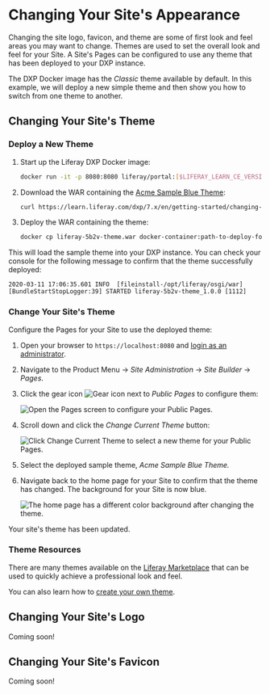 # Changing Your Site's Appearance

Changing the site logo, favicon, and theme are some of first look and feel areas you may want to change. Themes are used to set the overall look and feel for your Site. A Site's Pages can be configured to use any theme that has been deployed to your DXP instance.

The DXP Docker image has the _Classic_ theme available by default. In this example, we will deploy a new simple theme and then show you how to switch from one theme to another.

## Changing Your Site's Theme

### Deploy a New Theme

1. Start up the Liferay DXP Docker image:

    ```bash
    docker run -it -p 8080:8080 liferay/portal:[$LIFERAY_LEARN_CE_VERSION$]
    ```

1. Download the WAR containing the [Acme Sample Blue Theme](./liferay-5b2v-theme.war):

    ```bash
    curl https://learn.liferay.com/dxp/7.x/en/getting-started/changing-your-sites-appearance/liferay-5b2v-theme.war -O
    ```

1. Deploy the WAR containing the theme:

    <!-- ./gradlew deploy -Ddeploy.docker.container.id=$(docker ps -lq) -->

    ```bash
    docker cp liferay-5b2v-theme.war docker-container:path-to-deploy-folder
    ```

This will load the sample theme into your DXP instance. You can check your console for the following message to confirm that the theme successfully deployed:

```
2020-03-11 17:06:35.601 INFO  [fileinstall-/opt/liferay/osgi/war][BundleStartStopLogger:39] STARTED liferay-5b2v-theme_1.0.0 [1112]
```

### Change Your Site's Theme

Configure the Pages for your Site to use the deployed theme:

1. Open your browser to `https://localhost:8080` and [login as an administrator](./introduction-to-the-admin-account.md).

1. Navigate to the Product Menu → _Site Administration_ → _Site Builder_ → _Pages_.

1. Click the gear icon ![Gear icon](../images/icon-control-menu-gear.png) next to _Public Pages_ to configure them:

    ![Open the Pages screen to configure your Public Pages.](./changing-your-sites-appearance/images/01.png)

1. Scroll down and click the _Change Current Theme_ button:

    ![Click Change Current Theme to select a new theme for your Public Pages.](./changing-your-sites-appearance/images/02.png)

1. Select the deployed sample theme, _Acme Sample Blue Theme._

1. Navigate back to the home page for your Site to confirm that the theme has changed. The background for your Site is now blue.

    ![The home page has a different color background after changing the theme.](./changing-your-sites-appearance/images/03.png)

Your site's theme has been updated.

### Theme Resources

There are many themes available on the [Liferay Marketplace](../advanced-installation-and-upgrades/01-installing-liferay-dxp/10-setting-up-marketplace.md) that can be used to quickly achieve a professional look and feel.

You can also learn how to [create your own theme](../site-building/README.md).

## Changing Your Site's Logo

Coming soon!

## Changing Your Site's Favicon

Coming soon!
